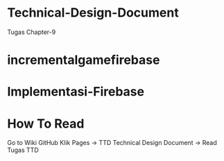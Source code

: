 # Technical-Design-Document
Tugas Chapter-9
# incrementalgamefirebase
# Implementasi-Firebase
# How To Read
Go to Wiki GitHub
Klik Pages -> TTD Technical Design Document -> Read Tugas TTD
